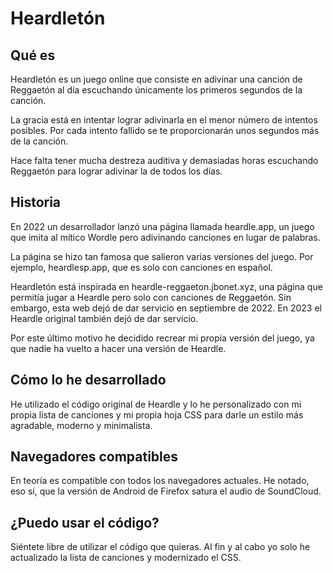 # Heardletón

## Qué es
Heardletón es un juego online que consiste en adivinar una canción de Reggaetón al día escuchando únicamente los primeros segundos de la canción.

La gracia está en intentar lograr adivinarla en el menor número de intentos posibles. Por cada intento fallido se te proporcionarán unos segundos más de la canción.

Hace falta tener mucha destreza auditiva y demasiadas horas escuchando Reggaetón para lograr adivinar la de todos los días.


## Historia
En 2022 un desarrollador lanzó una página llamada heardle.app, un juego que imita al mítico Wordle pero adivinando canciones en lugar de palabras.

La página se hizo tan famosa que salieron varias versiones del juego. Por ejemplo, heardlesp.app, que es solo con canciones en español.

Heardletón está inspirada en heardle-reggaeton.jbonet.xyz, una página que permitía jugar a Heardle pero solo con canciones de Reggaetón. Sin embargo, esta web dejó de dar servicio en septiembre de 2022. En 2023 el Heardle original también dejó de dar servicio.

Por este último motivo he decidido recrear mi propia versión del juego, ya que nadie ha vuelto a hacer una versión de Heardle.

## Cómo lo he desarrollado

He utilizado el código original de Heardle y lo he personalizado con mi propia lista de canciones y mi propia hoja CSS para darle un estilo más agradable, moderno y minimalista.

## Navegadores compatibles

En teoría es compatible con todos los navegadores actuales. He notado, eso sí, que la versión de Android de Firefox satura el audio de SoundCloud.

## ¿Puedo usar el código?

Siéntete libre de utilizar el código que quieras. Al fin y al cabo yo solo he actualizado la lista de canciones y modernizado el CSS.